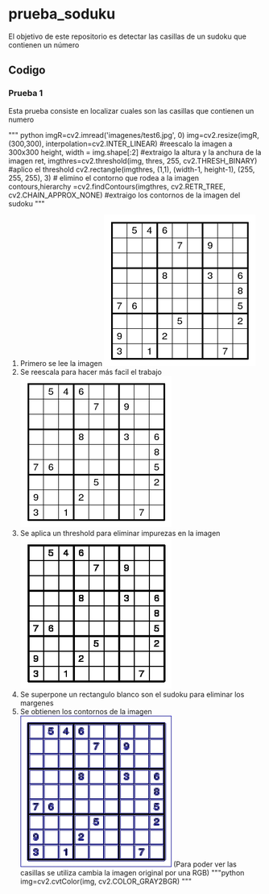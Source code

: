 # prueba_soduku
 El objetivo de este repositorio es detectar las casillas de un sudoku que contienen un número

## Codigo
### Prueba 1
Esta prueba consiste en localizar cuales son las casillas que contienen un numero

""" python
imgR=cv2.imread('imagenes/test6.jpg', 0)
img=cv2.resize(imgR, (300,300), interpolation=cv2.INTER_LINEAR) #reescalo la imagen a 300x300
height, width = img.shape[:2] #extraigo la altura y la anchura de la imagen
ret, imgthres=cv2.threshold(img, thres, 255, cv2.THRESH_BINARY) #aplico el threshold
cv2.rectangle(imgthres, (1,1), (width-1, height-1), (255, 255, 255), 3) # elimino el contorno que rodea a la imagen
contours,hierarchy =cv2.findContours(imgthres, cv2.RETR_TREE, cv2.CHAIN_APPROX_NONE) #extraigo los contornos de la imagen del sudoku
"""
1. Primero se lee la imagen
![imagen](imagenes/test.png)
2. Se reescala para hacer más facil el trabajo
![imagen](imagenes/imagenes_prueba1/reescalado.jpg)
3. Se aplica un threshold para eliminar impurezas en la imagen
![imagen](imagenes/imagenes_prueba1/threshold.jpg)
4. Se superpone un rectangulo blanco son el sudoku para eliminar los margenes
5. Se obtienen los contornos de la imagen
![imagen](imagenes/imagenes_prueba1/contornos.jpg)
(Para poder ver las casillas se utiliza cambia la imagen original por una RGB)
"""python
img=cv2.cvtColor(img, cv2.COLOR_GRAY2BGR)
"""

